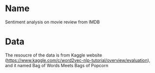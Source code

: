 # Name
Sentiment analysis on movie review from IMDB

# Data
The resoucre of the data is from Kaggle website (https://www.kaggle.com/c/word2vec-nlp-tutorial/overview/evaluation), and it named Bag of Words Meets Bags of Popcorn
